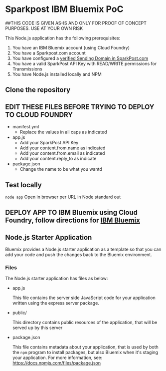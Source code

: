 # Sparkpost IBM Bluemix PoC

##THIS CODE IS GIVEN AS-IS AND ONLY FOR PROOF OF CONCEPT PURPOSES. USE AT YOUR OWN RISK

This Node.js application has the following prerequisites:

1. You have an IBM Bluemix account (using Cloud Foundry)
2. You have a Sparkpost.com account
3. You have configured a [verified Sending Domain in SparkPost.com](https://support.sparkpost.com/customer/portal/articles/1933318-creating-sending-domains)
4. You have a valid SparkPost API Key with READ/WRITE permissions for Transmissions
5. You have Node.js installed locally and NPM

## Clone the repository

## EDIT THESE FILES BEFORE TRYING TO DEPLOY TO CLOUD FOUNDRY

* manifest.yml
	- Replace the values in all caps as indicated
* app.js
	- Add your SparkPost API Key
	- Add your content.from.name as indicated
	- Add your content.from.email as indicated
	- Add your content.reply_to as indicate
* package.json
	- Change the name to be what you wantd

## Test locally
```node app```
Open in browser per URL in Node standard out

## DEPLOY APP TO IBM Bluemix using Cloud Foundry, follow directions for [IBM Bluemix](https://www.ng.bluemix.net/docs)

## Node.js Starter Application

Bluemix provides a Node.js starter application as a template so that you can
add your code and push the changes back to the Bluemix environment.

### Files

The Node.js starter application has files as below:

* app.js

	This file contains the server side JavaScript code for your application
	written using the express server package.

* public/

	This directory contains public resources of the application, that will be
	served up by this server

* package.json

	This file contains metadata about your application, that is used by both
	the `npm` program to install packages, but also Bluemix when it's
	staging your application.  For more information, see:
	<https://docs.npmjs.com/files/package.json>
